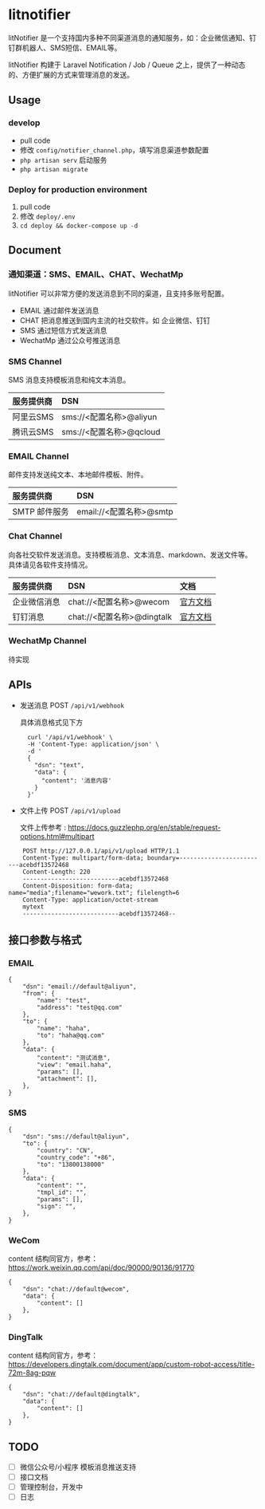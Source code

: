 # litnotifier

litNotifier 是一个支持国内多种不同渠道消息的通知服务，如：企业微信通知、钉钉群机器人、SMS短信、EMAIL等。

litNotifier 构建于 Laravel Notification / Job / Queue 之上，提供了一种动态的、方便扩展的方式来管理消息的发送。


## Usage

### develop

- pull code
- 修改 `config/notifier_channel.php`，填写消息渠道参数配置
- `php artisan serv` 启动服务
- `php artisan migrate`

### Deploy for production environment

1. pull code
2. 修改 `deploy/.env`
3. `cd deploy && docker-compose up -d`

## Document

### 通知渠道：SMS、EMAIL、CHAT、WechatMp

litNotifier 可以非常方便的发送消息到不同的渠道，且支持多账号配置。

- EMAIL 通过邮件发送消息
- CHAT 把消息推送到国内主流的社交软件。如 企业微信、钉钉
- SMS 通过短信方式发送消息
- WechatMp 通过公众号推送消息


### SMS Channel

SMS 消息支持模板消息和纯文本消息。


|服务提供商| DSN |
|:---|:---|
|阿里云SMS|sms://<配置名称>@aliyun|
|腾讯云SMS|sms://<配置名称>@qcloud|


### EMAIL Channel

邮件支持发送纯文本、本地邮件模板、附件。


|服务提供商| DSN |
|:---|:---|
|SMTP 邮件服务|email://<配置名称>@smtp|


### Chat Channel

向各社交软件发送消息。支持模板消息、文本消息、markdown、发送文件等。
具体请见各软件支持情况。


|服务提供商| DSN | 文档 |
|:---|:---|:---|
|企业微信消息|chat://<配置名称>@wecom|[官方文档](https://work.weixin.qq.com/api/doc/90000/90136/91770)|
|钉钉消息|chat://<配置名称>@dingtalk|[官方文档](https://developers.dingtalk.com/document/app/custom-robot-access)|


### WechatMp Channel

待实现

## APIs

- 发送消息 POST `/api/v1/webhook`

    具体消息格式见下方

        
        curl '/api/v1/webhook' \
        -H 'Content-Type: application/json' \
        -d '
        {
          "dsn": "text",
          "data": {
            "content": '消息内容' 
          }
        }'


- 文件上传 POST `/api/v1/upload`
  
  文件上传参考 : https://docs.guzzlephp.org/en/stable/request-options.html#multipart


```
    POST http://127.0.0.1/api/v1/upload HTTP/1.1
    Content-Type: multipart/form-data; boundary=-------------------------acebdf13572468
    Content-Length: 220
    ---------------------------acebdf13572468
    Content-Disposition: form-data; name="media";filename="wework.txt"; filelength=6
    Content-Type: application/octet-stream
    mytext
    ---------------------------acebdf13572468--
```



## 接口参数与格式

### EMAIL

    {
        "dsn": "email://default@aliyun",
        "from": {
            "name": "test",
            "address": "test@qq.com"
        },
        "to": {
            "name": "haha",
            "to": "haha@qq.com"
        },
        "data": {
            "content": "测试消息",
            "view": "email.haha",
            "params": [],
            "attachment": [],
        },
    }

### SMS
    
    {
        "dsn": "sms://default@aliyun",
        "to": {
            "country": "CN",
            "country_code": "+86",
            "to": "13800138000"
        },
        "data": {
            "content": "",
            "tmpl_id": "",
            "params": [],
            "sign": "",
        },
    }

### WeCom

content 结构同官方，参考： https://work.weixin.qq.com/api/doc/90000/90136/91770

    {
        "dsn": "chat://default@wecom",
        "data": {
            "content": []
        },
    }


### DingTalk

content 结构同官方，参考： https://developers.dingtalk.com/document/app/custom-robot-access/title-72m-8ag-pqw

    {
        "dsn": "chat://default@dingtalk",
        "data": {
            "content": []
        },
    }


## TODO

- [ ] 微信公众号/小程序 模板消息推送支持
- [ ] 接口文档
- [ ] 管理控制台，开发中
- [ ] 日志
